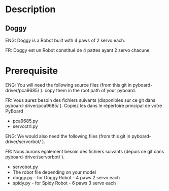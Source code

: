 # Description 
## Doggy 
ENG: Doggy is a Robot built with 4 paws of 2 servo each.

FR: Doggy est un Robot constitué de 4 pattes ayant 2 servo chacune.

# Prerequisite 
ENG: You will need the following source files (from this git in pyboard-driver/pca9685/ ). 
copy them in the root path of your pyboard.

FR: Vous aurez besoin des fichiers suivants (disponibles sur ce git dans pyboard-driver/pca9685/ ).
Copiez les dans le répertoire principal de votre PyBoard

* pca9685.py
* servoctrl.py

ENG: We would also need the following files (from this git in pyboard-driver/servorbot/ ).

FR: Nous aurons également besoin des fichiers suivants (depuis ce git dans pyboard-driver/servorbot/ ).

* servobot.py
* The robot file depending on your model 
 * doggy.py - for Doggy Robot - 4 paws 2 servo each
 * spidy.py - for Spidy Robot - 6 paws 3 servo each 
